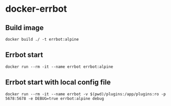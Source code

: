 # docker-errbot

## Build image
```
docker build ./ -t errbot:alpine
```

## Errbot start
```
docker run --rm -it --name errbot errbot:alpine
```

## Errbot start with local config file
```
docker run --rm -it --name errbot -v $(pwd)/plugins:/app/plugins:ro -p 5678:5678 -e DEBUG=true errbot:alpine debug
```
